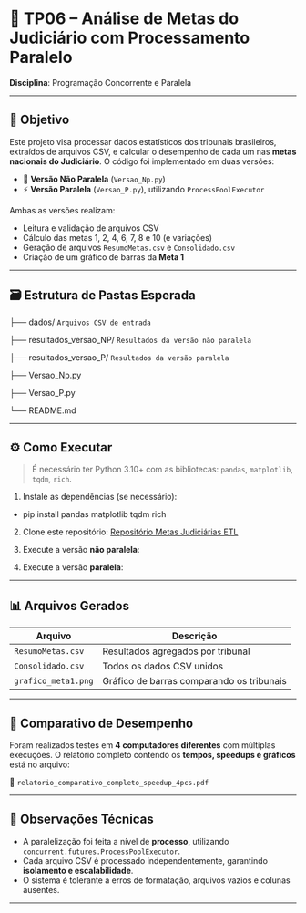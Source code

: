 # 🧾 TP06 – Análise de Metas do Judiciário com Processamento Paralelo

**Disciplina**: Programação Concorrente e Paralela

---

## 📌 Objetivo

Este projeto visa processar dados estatísticos dos tribunais brasileiros, extraídos de arquivos CSV, e calcular o desempenho de cada um nas **metas nacionais do Judiciário**. O código foi implementado em duas versões:

- 🧱 **Versão Não Paralela** (`Versao_Np.py`)
- ⚡ **Versão Paralela** (`Versao_P.py`), utilizando `ProcessPoolExecutor`

Ambas as versões realizam:
- Leitura e validação de arquivos CSV
- Cálculo das metas 1, 2, 4, 6, 7, 8 e 10 (e variações)
- Geração de arquivos `ResumoMetas.csv` e `Consolidado.csv`
- Criação de um gráfico de barras da **Meta 1**

---

## 🗃️ Estrutura de Pastas Esperada

├── dados/  `Arquivos CSV de entrada`

├── resultados_versao_NP/ `Resultados da versão não paralela`

├── resultados_versao_P/ `Resultados da versão paralela`

├── Versao_Np.py

├── Versao_P.py

└── README.md

---

## ⚙️ Como Executar

> É necessário ter Python 3.10+ com as bibliotecas: `pandas`, `matplotlib`, `tqdm`, `rich`.

1. Instale as dependências (se necessário):

- pip install pandas matplotlib tqdm rich


2. Clone este repositório: [Repositório Metas Judiciárias ETL](https://github.com/Laraewellen/metas-judiciarias-etl.git)

3. Execute a versão **não paralela**:
   
5. Execute a versão **paralela**:


---

## 📊 Arquivos Gerados

| Arquivo                             | Descrição                                         |
|-------------------------------------|--------------------------------------------------|
| `ResumoMetas.csv`                   | Resultados agregados por tribunal                |
| `Consolidado.csv`                   | Todos os dados CSV unidos                        |
| `grafico_meta1.png`                 | Gráfico de barras comparando os tribunais        |

---

## 🚀 Comparativo de Desempenho

Foram realizados testes em **4 computadores diferentes** com múltiplas execuções. O relatório completo contendo os **tempos, speedups e gráficos** está no arquivo:

📄 `relatorio_comparativo_completo_speedup_4pcs.pdf`

---

## 🧠 Observações Técnicas

- A paralelização foi feita a nível de **processo**, utilizando `concurrent.futures.ProcessPoolExecutor`.
- Cada arquivo CSV é processado independentemente, garantindo **isolamento e escalabilidade**.
- O sistema é tolerante a erros de formatação, arquivos vazios e colunas ausentes.

---





